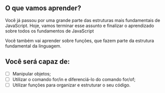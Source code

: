 ## O que vamos aprender?
Você já passou por uma grande parte das estruturas mais fundamentais de JavaScript. Hoje, vamos terminar esse assunto e finalizar o aprendizado sobre todos os fundamentos de JavaScript

Você também vai aprender sobre funções, que fazem parte da estrutura fundamental da linguagem.

## Você será capaz de:
- [ ] Manipular objetos;
- [ ] Utilizar o comando for/in e diferenciá-lo do comando for/of;
- [ ] Utilizar funções para organizar e estruturar o seu código.
